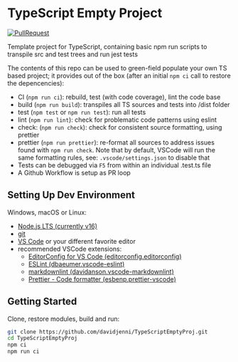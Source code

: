 # TypeScript Empty Project

[![PullRequest](https://github.com/davidjenni/TypeScriptEmptyProj/actions/workflows/PullRequest.yml/badge.svg)](https://github.com/davidjenni/TypeScriptEmptyProj/actions/workflows/PullRequest.yml)

Template project for TypeScript, containing basic npm run scripts to transpile src and test trees and run jest tests

The contents of this repo can be used to green-field populate your own TS based project;
it provides out of the box (after an initial `npm ci` call to restore the depencencies):

- CI (`npm run ci`): rebuild, test (with code coverage), lint the code base
- build (`npm run build`): transpiles all TS sources and tests into /dist folder
- test (`npm test` or `npm run test`): run all tests
- lint (`npm run lint`): check for problematic code patterns using eslint
- check: (`npm run check`): check for consistent source formatting, using prettier
- prettier (`npm run prettier`): re-format all sources to address issues found with `npm run check`.
  Note that by default, VSCode will run the same formatting rules, see: `.vscode/settings.json` to disable that
- Tests can be debugged via `F5` from within an individual .test.ts file
- A Github Workflow is setup as PR loop

## Setting Up Dev Environment

Windows, macOS or Linux:

- [Node.js LTS (currently v16)](https://nodejs.org/en/download/)
- [git](https://git-scm.com/downloads)
- [VS Code](https://code.visualstudio.com/Download) or your different favorite editor
- recommended VSCode extensions:
  - [EditorConfig for VS Code (editorconfig.editorconfig)](https://github.com/editorconfig/editorconfig-vscode)
  - [ESLint (dbaeumer.vscode-eslint)](https://github.com/Microsoft/vscode-eslint)
  - [markdownlint (davidanson.vscode-markdownlint)](https://github.com/DavidAnson/vscode-markdownlint)
  - [Prettier - Code formatter (esbenp.prettier-vscode)](https://github.com/prettier/prettier-vscode)

## Getting Started

Clone, restore modules, build and run:

```bash
git clone https://github.com/davidjenni/TypeScriptEmptyProj.git
cd TypeScriptEmptyProj
npm ci
npm run ci
```
